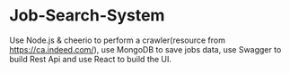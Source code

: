 # Job-Search-System
Use Node.js &amp; cheerio to perform a crawler(resource from https://ca.indeed.com/), use MongoDB to save jobs data, use Swagger to build Rest Api and use React to build the UI.
